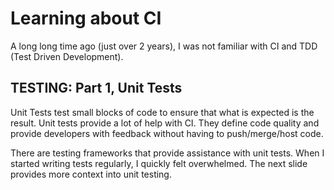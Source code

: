 # Learning about CI

A long long time ago (just over 2 years), I was not familiar with CI and TDD (Test Driven Development).

## TESTING: Part 1, Unit Tests

Unit Tests test small blocks of code to ensure that what is expected is the result.
Unit tests provide a lot of help with CI. They define code quality and provide developers with feedback without having to push/merge/host code.

There are testing frameworks that provide assistance with unit tests. When I started writing tests regularly, I quickly felt overwhelmed. The next slide provides more context into unit testing.
